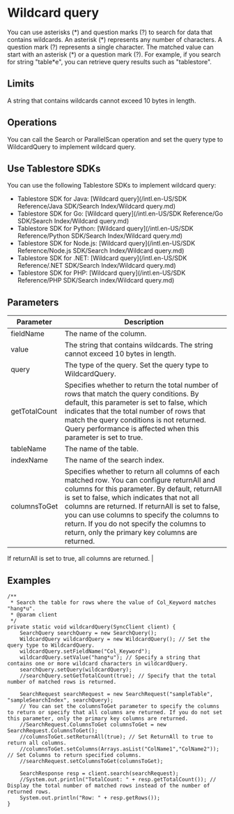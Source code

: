 # Wildcard query

You can use asterisks \(\*\) and question marks \(?\) to search for data that contains wildcards. An asterisk \(\*\) represents any number of characters. A question mark \(?\) represents a single character. The matched value can start with an asterisk \(\*\) or a question mark \(?\). For example, if you search for string "table\*e", you can retrieve query results such as "tablestore".

## Limits

A string that contains wildcards cannot exceed 10 bytes in length.

## Operations

You can call the Search or ParallelScan operation and set the query type to WildcardQuery to implement wildcard query.

## Use Tablestore SDKs

You can use the following Tablestore SDKs to implement wildcard query:

-   Tablestore SDK for Java: [Wildcard query](/intl.en-US/SDK Reference/Java SDK/Search Index/Wildcard query.md)
-   Tablestore SDK for Go: [Wildcard query](/intl.en-US/SDK Reference/Go SDK/Search Index/Wildcard query.md)
-   Tablestore SDK for Python: [Wildcard query](/intl.en-US/SDK Reference/Python SDK/Search Index/Wildcard query.md)
-   Tablestore SDK for Node.js: [Wildcard query](/intl.en-US/SDK Reference/Node.js SDK/Search Index/Wildcard query.md)
-   Tablestore SDK for .NET: [Wildcard query](/intl.en-US/SDK Reference/.NET SDK/Search Index/Wildcard query.md)
-   Tablestore SDK for PHP: [Wildcard query](/intl.en-US/SDK Reference/PHP SDK/Search index/Wildcard query.md)

## Parameters

|Parameter|Description|
|---------|-----------|
|fieldName|The name of the column.|
|value|The string that contains wildcards. The string cannot exceed 10 bytes in length.|
|query|The type of the query. Set the query type to WildcardQuery.|
|getTotalCount|Specifies whether to return the total number of rows that match the query conditions. By default, this parameter is set to false, which indicates that the total number of rows that match the query conditions is not returned. Query performance is affected when this parameter is set to true. |
|tableName|The name of the table.|
|indexName|The name of the search index.|
|columnsToGet|Specifies whether to return all columns of each matched row. You can configure returnAll and columns for this parameter. By default, returnAll is set to false, which indicates that not all columns are returned. If returnAll is set to false, you can use columns to specify the columns to return. If you do not specify the columns to return, only the primary key columns are returned.

If returnAll is set to true, all columns are returned. |

## Examples

```
/**
 * Search the table for rows where the value of Col_Keyword matches "hang*u".
 * @param client
 */
private static void wildcardQuery(SyncClient client) {
    SearchQuery searchQuery = new SearchQuery();
    WildcardQuery wildcardQuery = new WildcardQuery(); // Set the query type to WildcardQuery.
    wildcardQuery.setFieldName("Col_Keyword");
    wildcardQuery.setValue("hang*u"); // Specify a string that contains one or more wildcard characters in wildcardQuery.
    searchQuery.setQuery(wildcardQuery);
    //searchQuery.setGetTotalCount(true); // Specify that the total number of matched rows is returned.

    SearchRequest searchRequest = new SearchRequest("sampleTable", "sampleSearchIndex", searchQuery);
    // You can set the columnsToGet parameter to specify the columns to return or specify that all columns are returned. If you do not set this parameter, only the primary key columns are returned.
    //SearchRequest.ColumnsToGet columnsToGet = new SearchRequest.ColumnsToGet();
    //columnsToGet.setReturnAll(true); // Set ReturnAll to true to return all columns.
    //columnsToGet.setColumns(Arrays.asList("ColName1","ColName2")); // Set Columns to return specified columns.
    //searchRequest.setColumnsToGet(columnsToGet);

    SearchResponse resp = client.search(searchRequest);
    //System.out.println("TotalCount: " + resp.getTotalCount()); // Display the total number of matched rows instead of the number of returned rows.
    System.out.println("Row: " + resp.getRows());
}
```

